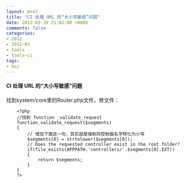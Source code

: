 ```yaml
---
layout: post
title: "CI 处理 URL 的“大小写敏感”问题"
date: 2012-03-30 21:02:00 +0800
comments: false
categories:
- 2012
- 2012~03
- tools
- tools~ci
tags:
- koj
---
```

#### CI 处理 URL 的“大小写敏感”问题

找到system/core里的Router.php文件，修文件：
```
	<?php
	//找到 function _validate_request
	function_validate_request($segments)
	{
		// 增加下面这一句，其实就是强制将控制器名字转化为小写
		$segments[0] = strtolower($segments[0]);
		// Does the requested controller exist in the root folder?
		if(file_exists(APPPATH.'controllers/'.$segments[0].EXT))
		{
		    return $segments;
		}
	}
	?>
```


